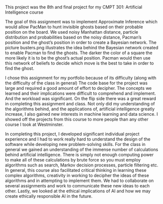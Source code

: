 This project was the 8th and final project for my CMPT 301: Artificial Intelligence course

The goal of this assignment was to implement Approximate Inference which would allow PacMan to hunt invisible ghosts based on their probable position on the board. We used noisy Manhattan distance, particle distribution and probabilities based on the noisy distance, Pacman’s position and the ghost’s position in order to create a Bayesian network. The picture busters.png illustrates the idea behind the Bayesian network created to enable Pacman to find the ghosts. The darker the color of a square the more likely it is to be the ghost’s actual position. Pacman would then use this network of beliefs to decide which move is the best to take in order to find the ghost.

I chose this assignment for my portfolio because of its difficulty (along with the difficulty of the class in general) The code base for the project was large and required a good amount of effort to decipher. The concepts we learned and their implications were difficult to comprehend and implement. And the workload was significant. On the flip side there was a great reward in completing this assignment and class. Not only did my understanding of the algorithms behind, and the applications of, artificial intelligence greatly increase, I also gained new interests in machine learning and data science. I showed off the projects from this course to more people than any other course I took at Westminster.

In completing this project, I developed significant individual project experience and I had to work really hard to understand the design of the software while developing new problem-solving skills. For the class in general we gained an understanding of the immense number of calculations behind artificial intelligence. There is simply not enough computing power to make all of these calculations by brute force so you must employ algorithms such as search, Markov decision processes, particle filtering etc. In general, this course also facilitated critical thinking in learning these complex algorithms, creativity in working to decipher the ideas of these algorithms and in attempting to implement them. We had to collaborate on several assignments and work to communicate these new ideas to each other. Lastly, we looked at the ethical implications of AI and how we may create ethically responsible AI in the future.

